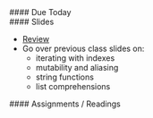 <article class="due" markdown="block">
####  Due Today

<!--
* Homework
-->

</article>

<article class="slides" markdown="block">
####  Slides

* [Review](classes/17/lists_review.html)
* Go over previous class slides on:
	* iterating with indexes
	* mutability and aliasing
	* string functions
	* list comprehensions

</article>

<article class="assignments" markdown="block">
####  Assignments / Readings		


</article>
